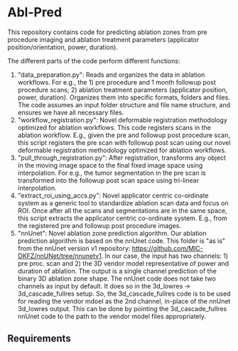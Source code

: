 # Abl-Pred

This repository contains code for predicting ablation zones from pre procedure imaging and ablation treatment parameters (applicator position/orientation, power, duration).

The different parts of the code perform different functions:
1. "data_preparation.py": Reads and organizes the data in ablation workflows. For e.g., the 1) pre procedure and 1 month followup post procedure scans; 2) ablation treatment parameters (applicator position, power, duration). Organizes them into specific formats, folders and files. The code assumes an input folder structure and file name structure, and ensures we have all necessary files.
2. "workflow_registration.py": Novel deformable registration methodology optimized for ablation workflows. This code registers scans in the ablation workflow. E.g., given the pre and followup post procedure scan, this script registers the pre scan with followup post scan using our novel deformable registration methodology optimized for ablation workflows. 
3. "pull_through_registration.py": After registration, transforms any object in the moving image space to the final fixed image space using interpolation. For e.g., the tumor segmentation in the pre scan is transformed into the followup post scan space using tri-linear interpolation.
4. "extract_roi_using_accs.py": Novel applicator centric co-ordinate system as a generic tool to standardize ablation scan data and focus on ROI. Once after all the scans and segmentations are in the same space, this script extracts the applicator centric co-ordinate system. E.g., from the registered pre and followup post procedure images. 
5. "nnUnet": Novel ablation zone prediction algorithm. Our ablation prediction algorithm is based on the nnUnet code. This folder is "as is" from the nnUnet version v1 repository: https://github.com/MIC-DKFZ/nnUNet/tree/nnunetv1. In our case, the input has two channels: 1) pre proc. scan and 2) the 3D vendor model representative of power and duration of ablation. The output is a single channel prediction of the binary 3D ablation zone shape. The nnUnet code does not take two channels as input by default. It does so in the 3d_lowres → 3d_cascade_fullres setup. So, the 3d_cascade_fullres code is to be used for reading the vendor mdoel as the 2nd channel, in-place of the nnUnet 3d_lowres output. This can be done by pointing the 3d_cascade_fullres nnUnet code to the path to the vendor model files appropriately.

## Requirements
